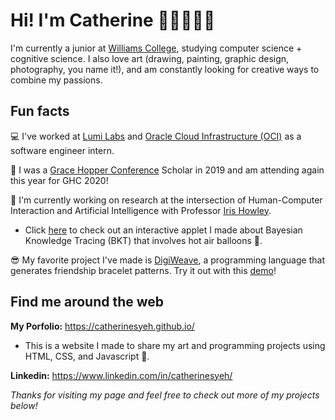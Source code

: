# Hi! I'm Catherine 👧🏻👋🏼✨

<!--
**catherinesyeh/catherinesyeh** is a ✨ _special_ ✨ repository because its `README.md` (this file) appears on your GitHub profile.

Here are some ideas to get you started:

- 🔭 I’m currently working on ...
- 🌱 I’m currently learning ...
- 👯 I’m looking to collaborate on ...
- 🤔 I’m looking for help with ...
- 💬 Ask me about ...
- 📫 How to reach me: ...
- 😄 Pronouns: ...
- ⚡ Fun fact: ...
-->

I'm currently a junior at [Williams College](https://www.williams.edu/), studying computer science + cognitive science. I also love art (drawing, painting, graphic design, photography, you name it!), and am constantly looking for creative ways to combine my passions.

## Fun facts
💻 I've worked at [Lumi Labs](http://www.lumilabs.com/) and [Oracle Cloud Infrastructure (OCI)](https://www.oracle.com/cloud/) as a software engineer intern.

🎉 I was a [Grace Hopper Conference](https://ghc.anitab.org/) Scholar in 2019 and am attending again this year for GHC 2020!

💬 I'm currently working on research at the intersection of Human-Computer Interaction and Artificial Intelligence with Professor [Iris Howley](http://www.cs.williams.edu/~iris/). 
* Click [here](https://catherinesyeh.github.io/bkt-balloon/) to check out an interactive applet I made about Bayesian Knowledge Tracing (BKT) that involves hot air balloons 🎈.

😎 My favorite project I've made is [DigiWeave](https://github.com/catherinesyeh/digiweave/), a programming language that generates friendship bracelet patterns. Try it out with this [demo](https://catherinesyeh.github.io/digidemo/)!

## Find me around the web 
**My Porfolio:** https://catherinesyeh.github.io/ 
* This is a website I made to share my art and programming projects using HTML, CSS, and Javascript 🎨.

**Linkedin:** https://www.linkedin.com/in/catherinesyeh/

*Thanks for visiting my page and feel free to check out more of my projects below!*
